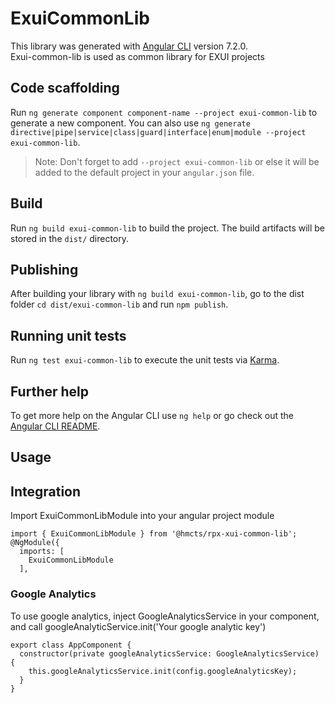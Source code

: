 # ExuiCommonLib

This library was generated with [Angular CLI](https://github.com/angular/angular-cli) version 7.2.0.\
Exui-common-lib is used as common library for EXUI projects

## Code scaffolding

Run `ng generate component component-name --project exui-common-lib` to generate a new component. You can also use `ng generate directive|pipe|service|class|guard|interface|enum|module --project exui-common-lib`.
> Note: Don't forget to add `--project exui-common-lib` or else it will be added to the default project in your `angular.json` file. 

## Build

Run `ng build exui-common-lib` to build the project. The build artifacts will be stored in the `dist/` directory.

## Publishing

After building your library with `ng build exui-common-lib`, go to the dist folder `cd dist/exui-common-lib` and run `npm publish`.

## Running unit tests

Run `ng test exui-common-lib` to execute the unit tests via [Karma](https://karma-runner.github.io).

## Further help

To get more help on the Angular CLI use `ng help` or go check out the [Angular CLI README](https://github.com/angular/angular-cli/blob/master/README.md).


## Usage
## Integration
Import ExuiCommonLibModule into your angular project module

```
import { ExuiCommonLibModule } from '@hmcts/rpx-xui-common-lib';
@NgModule({
  imports: [
    ExuiCommonLibModule
  ],
```

### Google Analytics
To use google analytics, inject GoogleAnalyticsService in your component, and call googleAnalyticService.init('Your google analytic key')

```
export class AppComponent {
  constructor(private googleAnalyticsService: GoogleAnalyticsService) {
    this.googleAnalyticsService.init(config.googleAnalyticsKey);
  }
}
```